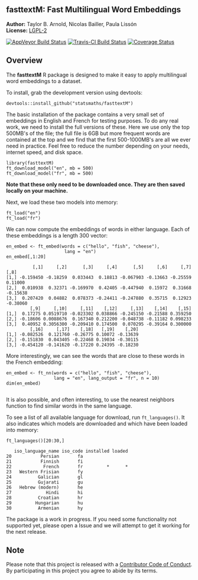 ## fasttextM: Fast Multilingual Word Embeddings

**Author:** Taylor B. Arnold, Nicolas Bailler, Paula Lissón<br/>
**License:** [LGPL-2](https://opensource.org/licenses/LGPL-2.1)

 [![AppVeyor Build Status](https://ci.appveyor.com/api/projects/status/github/statsmaths/fasttextM?branch=master&svg=true)](https://ci.appveyor.com/project/statsmaths/fasttextM) [![Travis-CI Build Status](https://travis-ci.org/statsmaths/fasttextM.svg?branch=master)](https://travis-ci.org/statsmaths/fasttextM) [![Coverage Status](https://img.shields.io/codecov/c/github/statsmaths/fasttextM/master.svg)](https://codecov.io/github/statsmaths/fasttextM?branch=master)

## Overview

The **fasttextM** R package is designed to make it easy to
apply multilingual word embeddings to a dataset.

To install, grab the development version using devtools:
```{r}
devtools::install_github("statsmaths/fasttextM")
```

The basic installation of the package contains a very small set
of embeddings in English and French for testing purposes. To do
any real work, we need to install the full versions of these.
Here we use only the top 500MB's of the file; the full file is
6GB but more frequent words are contained at the top and we find
that the first 500-1000MB's are all we ever need in practice. Feel
free to reduce the number depending on your needs, internet speed,
and disk space.

```{r}
library(fasttextM)
ft_download_model("en", mb = 500)
ft_download_model("fr", mb = 500)
```

**Note that these only need to be downloaded once. They are then
saved locally on your machine.**

Next, we load these two models into memory:

```{r}
ft_load("en")
ft_load("fr")
```

We can now compute the embeddings of words in either language. Each
of these embeddings is a length 300 vector:

```{r}
en_embed <- ft_embed(words = c("hello", "fish", "cheese"),
                      lang = "en")
en_embed[,1:20]
```
```
          [,1]     [,2]      [,3]     [,4]      [,5]     [,6]     [,7]     [,8]
[1,] -0.159450 -0.18259  0.033443  0.18813 -0.067903 -0.13663 -0.25559  0.11000
[2,]  0.010938  0.32371 -0.169970  0.42405 -0.447940  0.15972  0.31668 -0.15638
[3,]  0.207420  0.04882  0.078373 -0.24411 -0.247880  0.35715  0.12923 -0.38060
         [,9]     [,10]     [,11]    [,12]     [,13]    [,14]    [,15]
[1,]  0.17275 0.0519710 -0.023302 0.038866 -0.245150 -0.21588 0.359250
[2,] -0.18606 0.0088676  0.167340 0.212200 -0.048738 -0.11182 0.098233
[3,]  0.40952 0.3056300 -0.209410 0.174500  0.070295 -0.39164 0.300000
         [,16]     [,17]    [,18]   [,19]    [,20]
[1,] -0.082526  0.121760 -0.26775 0.10072 -0.13639
[2,] -0.151830  0.043405 -0.22468 0.19034 -0.30115
[3,] -0.454120 -0.141620 -0.17220 0.24395 -0.18230
```

More interestingly, we can see the words that are close to these words
in the French embedding:

```{r}
en_embed <- ft_nn(words = c("hello", "fish", "cheese"),
                  lang = "en", lang_output = "fr", n = 10)
dim(en_embed)
```
```

```

It is also possible, and often interesting, to use the nearest neighbors
function to find similar words in the same language.

To see a list of all available language for download, run `ft_languages()`.
It also indicates which models are downloaded and which have been loaded
into memory:

```{r}
ft_languages()[20:30,]
```
```
   iso_language_name iso_code installed loaded
20           Persian       fa
21           Finnish       fi
22            French       fr         *      *
23   Western Frisian       fy
24          Galician       gl
25          Gujarati       gu
26   Hebrew (modern)       he
27             Hindi       hi
28          Croatian       hr
29         Hungarian       hu
30          Armenian       hy
```

The package is a work in progress. If you need some functionality not
supported yet, please open a Issue and we will attempt to get it working
for the next release.

## Note

Please note that this project is released with a [Contributor Code of Conduct](CONDUCT.md).
By participating in this project you agree to abide by its terms.


